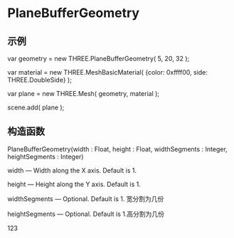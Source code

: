 # PlaneBufferGeometry

## 示例

var geometry = new THREE.PlaneBufferGeometry( 5, 20, 32 );

var material = new THREE.MeshBasicMaterial( {color: 0xffff00, side: THREE.DoubleSide} );

var plane = new THREE.Mesh( geometry, material );

scene.add( plane );

## 构造函数

PlaneBufferGeometry(width : Float, height : Float, widthSegments : Integer, heightSegments : Integer)

width — Width along the X axis. Default is 1.

height — Height along the Y axis. Default is 1.

widthSegments — Optional. Default is 1. 宽分割为几份

heightSegments — Optional. Default is 1.高分割为几份

123